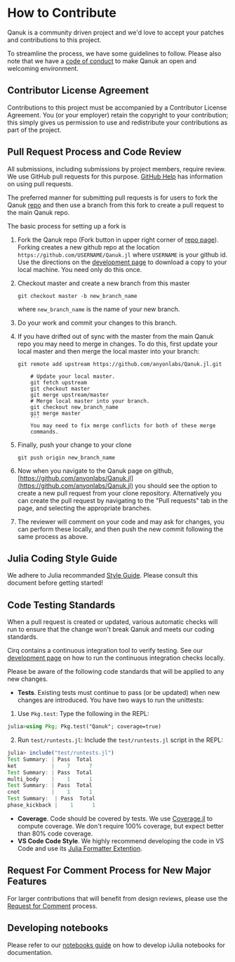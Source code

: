 # How to Contribute

Qanuk is a community driven project and we'd love to accept your patches and contributions to this project.

To streamline the process, we have some guidelines to follow. Please also
note that we have a [code of conduct](CODE_OF_CONDUCT.md) to make Qanuk an
open and welcoming environment.

## Contributor License Agreement

Contributions to this project must be accompanied by a Contributor License
Agreement. You (or your employer) retain the copyright to your contribution;
this simply gives us permission to use and redistribute your contributions as
part of the project.

## Pull Request Process and Code Review

All submissions, including submissions by project members, require review. We
use GitHub pull requests for this purpose.
[GitHub Help](https://help.github.com/articles/about-pull-requests/) has
information on using pull requests.

The preferred manner for submitting pull requests is for users to fork
the Qanuk [repo](https://github.com/anyonlabs/Qanuk.jl) and then use a
branch from this fork to create a pull request to the main Qanuk repo.

The basic process for setting up a fork is

1.  Fork the Qanuk repo (Fork button in upper right corner of
    [repo page](https://github.com/anyonlabs/Qanuk.jl)).
    Forking creates a new github repo at the location
    `https://github.com/USERNAME/Qanuk.jl` where `USERNAME` is
    your github id. Use the directions on the
    [development page](docs/dev/development.md) to download a copy to
    your local machine. You need only do this once.
1.  Checkout master and create a new branch from this master
    ```shell
    git checkout master -b new_branch_name
    ```
    where `new_branch_name` is the name of your new branch.
1.  Do your work and commit your changes to this branch.
1.  If you have drifted out of sync with the master from the
    main Qanuk repo you may need to merge in changes. To do this,
    first update your local master and then merge the local master
    into your branch:

    ````shell # Track the upstream repo (if your local repo hasn't):
    git remote add upstream https://github.com/anyonlabs/Qanuk.jl.git

        # Update your local master.
        git fetch upstream
        git checkout master
        git merge upstream/master
        # Merge local master into your branch.
        git checkout new_branch_name
        git merge master
        ```
        You may need to fix merge conflicts for both of these merge
        commands.

    ````

1.  Finally, push your change to your clone
    ```shell
    git push origin new_branch_name
    ```
1.  Now when you navigate to the Qanuk page on github,
    [https://github.com/anyonlabs/Qanuk.jl](https://github.com/anyonlabs/Qanuk.jl)
    you should see the option to create a new pull request from
    your clone repository. Alternatively you can create the pull request
    by navigating to the "Pull requests" tab in the page, and selecting
    the appropriate branches.
1.  The reviewer will comment on your code and may ask for changes,
    you can perform these locally, and then push the new commit following
    the same process as above.

## Julia Coding Style Guide

We adhere to Julia recommanded [Style Guide](https://docs.julialang.org/en/v1/manual/style-guide/). Please consult this document before getting started!

## Code Testing Standards

When a pull request is created or updated, various automatic checks will
run to ensure that the change won't break Qanuk and meets our coding standards.

Cirq contains a continuous integration tool to verify testing. See our
[development page](docs/dev/development.md) on how to run the continuous
integration checks locally.

Please be aware of the following code standards that will be applied to any
new changes.

- **Tests**.
  Existing tests must continue to pass (or be updated) when new changes are
  introduced. You have two ways to run the unittests:

1. Use `Pkg.test`:
   Type the following in the REPL:

```julia
julia>using Pkg; Pkg.test("Qanuk"; coverage=true)
```

2. Run `test/runtests.jl`: Include the `test/runtests.jl` script in the REPL:

```julia
julia> include("test/runtests.jl")
Test Summary: | Pass  Total
ket           |    7      7
Test Summary: | Pass  Total
multi_body    |    1      1
Test Summary: | Pass  Total
cnot          |    1      1
Test Summary:  | Pass  Total
phase_kickback |    1      1
```

- **Coverage**.
  Code should be covered by tests.
  We use [Coverage.jl](https://github.com/JuliaCI/Coverage.jl) to compute
  coverage. We don't require 100% coverage, but expect better than 80% code coverage.
- **VS Code Code Style**.
  We highly recommend developing the code in VS Code and use its [Julia Formatter Extention](https://marketplace.visualstudio.com/items?itemName=singularitti.vscode-julia-formatter).

## Request For Comment Process for New Major Features

For larger contributions that will benefit from design reviews, please use the
[Request for Comment](docs/dev/rfc_process.md) process.

## Developing notebooks

Please refer to our [notebooks guide](docs/dev/notebooks.md) on how to develop iJulia notebooks for documentation.
